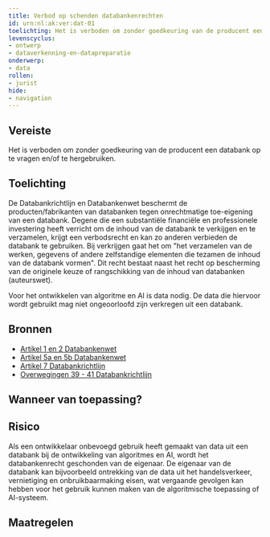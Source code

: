 ```yaml
---
title: Verbod op schenden databankenrechten
id: urn:nl:ak:ver:dat-01
toelichting: Het is verboden om zonder goedkeuring van de producent een databanken op te vragen en/of te hergebruiken.
levenscyclus:
- ontwerp
- dataverkenning-en-datapreparatie
onderwerp:
- data
rollen:
- jurist
hide:
- navigation
---
```


<!-- tags -->
## Vereiste

Het is verboden om zonder goedkeuring van de producent een databank op te vragen en/of te hergebruiken.

## Toelichting

De Databankrichtlijn en Databankenwet beschermt de producten/fabrikanten van databanken tegen onrechtmatige toe-eigening van een databank.
Degene die een substantiële financiële en professionele investering heeft verricht om de inhoud van de databank te verkijgen en te verzamelen, krijgt een verbodsrecht en kan zo anderen verbieden de databank te gebruiken.
Bij verkrijgen gaat het om "het verzamelen van de werken, gegevens of andere zelfstandige elementen die tezamen de inhoud van de databank vormen".
Dit recht bestaat naast het recht op bescherming van de originele keuze of rangschikking van de inhoud van databanken (auteurswet).
 

Voor het ontwikkelen van algoritme en AI is data nodig.
De data die hiervoor wordt gebruikt mag niet ongeoorloofd zijn verkregen uit een databank.


## Bronnen

- [Artikel 1 en 2 Databankenwet](https://wetten.overheid.nl/jci1.3:c:BWBR0010591&artikel=I&z=2021-06-07&g=2021-06-07)
- [Artikel 5a en 5b Databankenwet](https://wetten.overheid.nl/jci1.3:c:BWBR0010591&artikel=I&z=2021-06-07&g=2021-06-07)
- [Artikel 7 Databankrichtlijn](https://eur-lex.europa.eu/legal-content/NL/TXT/HTML/?uri=CELEX:31996L0009)
- [Overwegingen 39 - 41 Databankrichtlijn](https://eur-lex.europa.eu/legal-content/NL/TXT/HTML/?uri=CELEX:31996L0009)

## Wanneer van toepassing?


## Risico

Als een ontwikkelaar onbevoegd gebruik heeft gemaakt van data uit een databank bij de ontwikkeling van algoritmes en AI, wordt het databankenrecht geschonden van de eigenaar.
 De eigenaar van de databank kan bijvoorbeeld ontrekking van de data uit het handelsverkeer, vernietiging en onbruikbaarmaking  eisen, wat vergaande gevolgen kan hebben voor het gebruik kunnen maken van de algoritmische toepassing of AI-systeem.
 
## Maatregelen

<!-- list_maatregelen vereiste/dat-01-databankenwet no-search no-onderwerp no-rol no-levenscyclus -->
